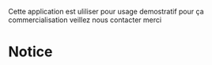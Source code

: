 Cette application est uliliser pour usage demostratif pour ça commercialisation veillez nous contacter merci

# Notice
